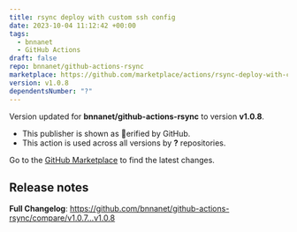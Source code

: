 ```yaml
---
title: rsync deploy with custom ssh config
date: 2023-10-04 11:12:42 +00:00
tags:
  - bnnanet
  - GitHub Actions
draft: false
repo: bnnanet/github-actions-rsync
marketplace: https://github.com/marketplace/actions/rsync-deploy-with-custom-ssh-config
version: v1.0.8
dependentsNumber: "?"
---
```



Version updated for **bnnanet/github-actions-rsync** to version **v1.0.8**.
- This publisher is shown as erified by GitHub.
- This action is used across all versions by **?** repositories.

Go to the [GitHub Marketplace](https://github.com/marketplace/actions/rsync-deploy-with-custom-ssh-config) to find the latest changes.

## Release notes

**Full Changelog**: https://github.com/bnnanet/github-actions-rsync/compare/v1.0.7...v1.0.8
